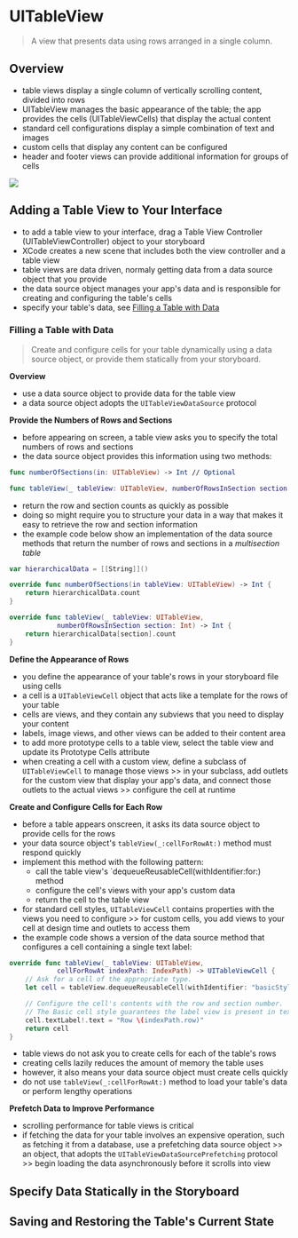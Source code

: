 # UITableView
> A view that presents data using rows arranged in a single column.

## Overview
- table views display a single column of vertically scrolling content, divided into rows
- UITableView manages the basic appearance of the table; the app provides the cells (UITableViewCells) that display the actual content
- standard cell configurations display a simple combination of text and images
- custom cells that display any content can be configured
- header and footer views can provide additional information for groups of cells

<img src="https://docs-assets.developer.apple.com/published/722508d93c/1eb44f8d-1907-4949-9208-f2fb7f3ffd1b.png">

## Adding a Table View to Your Interface
- to add a table view to your interface, drag a Table View Controller (UITableViewController) object to your storyboard
- XCode creates a new scene that includes both the view controller and a table view
- table views are data driven, normaly getting data from a data source object that you provide
- the data source object manages your app's data and is responsible for creating and configuring the table's cells
- specify your table's data, see [Filling a Table with Data](https://developer.apple.com/documentation/uikit/views_and_controls/table_views/filling_a_table_with_data)

### Filling a Table with Data
> Create and configure cells for your table dynamically using a data source object, or provide them statically from your storyboard.

**Overview**
- use a data source object to provide data for the table view
- a data source object adopts the `UITableViewDataSource` protocol

**Provide the Numbers of Rows and Sections**
- before appearing on screen, a table view asks you to specify the total numbers of rows and sections
- the data source object provides this information using two methods:
```swift
func numberOfSections(in: UITableView) -> Int // Optional

func tableView(_ tableView: UITableView, numberOfRowsInSection section: Int) -> Int 
``` 
- return the row and section counts as quickly as possible 
- doing so might require you to structure your data in a way that makes it easy to retrieve the row and section information
- the example code below show an implementation of the data source methods that return the number of rows and sections in a *multisection table*

```swift
var hierarchicalData = [[String]]()

override func numberOfSections(in tableView: UITableView) -> Int {
	return hierarchicalData.count
}

override func tableView(_ tableView: UITableView,
			numberOfRowsInSection section: Int) -> Int {
	return hierarchicalData[section].count
}
```

**Define the Appearance of Rows**
- you define the appearance of your table's rows in your storyboard file using cells
- a cell is a `UITableViewCell` object that acts like a template for the rows of your table
- cells are views, and they contain any subviews that you need to display your content
- labels, image views, and other views can be added to their content area 
- to add more prototype cells to a table view, select the table view and update its Prototype Cells attribute
- when creating a cell with a custom view, define a subclass of `UITableViewCell` to manage those views >> in your subclass, add outlets for the custom view that display your app's data, and connect those outlets to the actual views >> configure the cell at runtime


**Create and Configure Cells for Each Row**
- before a table appears onscreen, it asks its data source object to provide cells for the rows
- your data source object's `tableView(_:cellForRowAt:)` method must respond quickly
- implement this method with the following pattern:
	- call the table view's `dequeueReusableCell(withIdentifier:for:) method 
	- configure the cell's views with your app's custom data
	- return the cell to the table view
- for standard cell styles, `UITableViewCell` contains properties with the views you need to configure >> for custom cells, you add views to your cell at design time and outlets to access them
- the example code shows a version of the data source method that configures a cell containing a single text label:

```swift
override func tableView(_ tableView: UITableView, 
			cellForRowAt indexPath: IndexPath) -> UITableViewCell {
	// Ask for a cell of the appropriate type.
	let cell = tableView.dequeueReusableCell(withIdentifier: "basicStyleCell", for: indexPath)

	// Configure the cell's contents with the row and section number.
	// The Basic cell style guarantees the label view is present in textLabel.
	cell.textLabel!.text = "Row \(indexPath.row)"
	return cell
}
```

- table views do not ask you to create cells for each of the table's rows
- creating cells lazily reduces the amount of memory the table uses
- however, it also means your data source object must create cells quickly
- do not use `tableView(_:cellForRowAt:)` method to load your table's data or perform lengthy operations

**Prefetch Data to Improve Performance**
- scrolling performance for table views is critical
- if fetching the data for your table involves an expensive operation, such as fetching it from a database, use a prefetching data source object >> an object, that adopts the `UITableViewDataSourcePrefetching` protocol >> begin loading the data asynchronously before it scrolls into view

**Specify Data Statically in the Storyboard**
- 





## Saving and Restoring the Table's Current State
 

